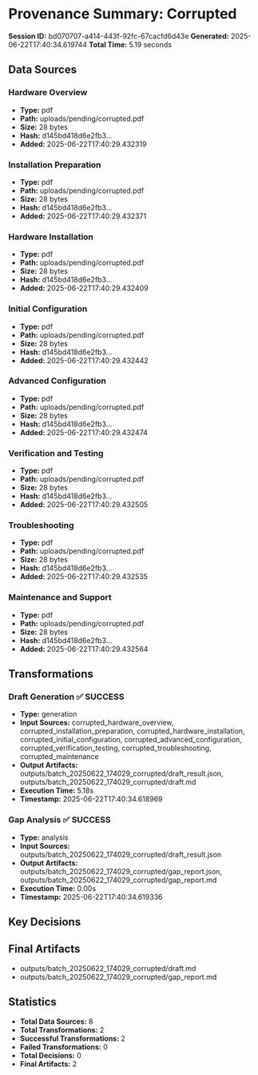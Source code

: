 # Provenance Summary: Corrupted

**Session ID:** bd070707-a414-443f-92fc-67cacfd6d43e
**Generated:** 2025-06-22T17:40:34.619744
**Total Time:** 5.19 seconds

## Data Sources

### Hardware Overview
- **Type:** pdf
- **Path:** uploads/pending/corrupted.pdf
- **Size:** 28 bytes
- **Hash:** d145bd418d6e2fb3...
- **Added:** 2025-06-22T17:40:29.432319

### Installation Preparation
- **Type:** pdf
- **Path:** uploads/pending/corrupted.pdf
- **Size:** 28 bytes
- **Hash:** d145bd418d6e2fb3...
- **Added:** 2025-06-22T17:40:29.432371

### Hardware Installation
- **Type:** pdf
- **Path:** uploads/pending/corrupted.pdf
- **Size:** 28 bytes
- **Hash:** d145bd418d6e2fb3...
- **Added:** 2025-06-22T17:40:29.432409

### Initial Configuration
- **Type:** pdf
- **Path:** uploads/pending/corrupted.pdf
- **Size:** 28 bytes
- **Hash:** d145bd418d6e2fb3...
- **Added:** 2025-06-22T17:40:29.432442

### Advanced Configuration
- **Type:** pdf
- **Path:** uploads/pending/corrupted.pdf
- **Size:** 28 bytes
- **Hash:** d145bd418d6e2fb3...
- **Added:** 2025-06-22T17:40:29.432474

### Verification and Testing
- **Type:** pdf
- **Path:** uploads/pending/corrupted.pdf
- **Size:** 28 bytes
- **Hash:** d145bd418d6e2fb3...
- **Added:** 2025-06-22T17:40:29.432505

### Troubleshooting
- **Type:** pdf
- **Path:** uploads/pending/corrupted.pdf
- **Size:** 28 bytes
- **Hash:** d145bd418d6e2fb3...
- **Added:** 2025-06-22T17:40:29.432535

### Maintenance and Support
- **Type:** pdf
- **Path:** uploads/pending/corrupted.pdf
- **Size:** 28 bytes
- **Hash:** d145bd418d6e2fb3...
- **Added:** 2025-06-22T17:40:29.432564

## Transformations

### Draft Generation ✅ SUCCESS
- **Type:** generation
- **Input Sources:** corrupted_hardware_overview, corrupted_installation_preparation, corrupted_hardware_installation, corrupted_initial_configuration, corrupted_advanced_configuration, corrupted_verification_testing, corrupted_troubleshooting, corrupted_maintenance
- **Output Artifacts:** outputs/batch_20250622_174029_corrupted/draft_result.json, outputs/batch_20250622_174029_corrupted/draft.md
- **Execution Time:** 5.18s
- **Timestamp:** 2025-06-22T17:40:34.618969

### Gap Analysis ✅ SUCCESS
- **Type:** analysis
- **Input Sources:** outputs/batch_20250622_174029_corrupted/draft_result.json
- **Output Artifacts:** outputs/batch_20250622_174029_corrupted/gap_report.json, outputs/batch_20250622_174029_corrupted/gap_report.md
- **Execution Time:** 0.00s
- **Timestamp:** 2025-06-22T17:40:34.619336

## Key Decisions

## Final Artifacts

- outputs/batch_20250622_174029_corrupted/draft.md
- outputs/batch_20250622_174029_corrupted/gap_report.md

## Statistics

- **Total Data Sources:** 8
- **Total Transformations:** 2
- **Successful Transformations:** 2
- **Failed Transformations:** 0
- **Total Decisions:** 0
- **Final Artifacts:** 2